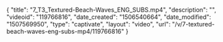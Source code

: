 {
    "title": "7_T3_Textured-Beach-Waves_ENG_SUBS.mp4",
    "description": "",
    "videoid": "119766816",
    "date_created": "1506540664",
    "date_modified": "1507569950",
    "type": "captivate",
    "layout": "video",
    "url": "\/v\/7-textured-beach-waves-eng-subs-mp4\/119766816"
}